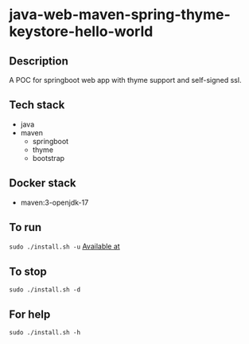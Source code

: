 # java-web-maven-spring-thyme-keystore-hello-world

## Description
A POC for springboot web app with thyme support and self-signed ssl.

## Tech stack
- java
- maven
  - springboot
  - thyme
  - bootstrap

## Docker stack
- maven:3-openjdk-17

## To run
`sudo ./install.sh -u`
[Available at](https://localhost)

## To stop
`sudo ./install.sh -d`

## For help
`sudo ./install.sh -h`
